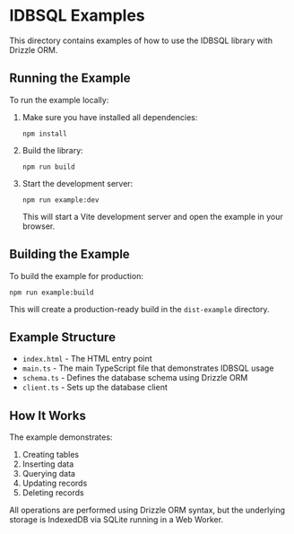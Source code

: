 # IDBSQL Examples

This directory contains examples of how to use the IDBSQL library with Drizzle ORM.

## Running the Example

To run the example locally:

1. Make sure you have installed all dependencies:

   ```
   npm install
   ```

2. Build the library:

   ```
   npm run build
   ```

3. Start the development server:

   ```
   npm run example:dev
   ```

   This will start a Vite development server and open the example in your browser.

## Building the Example

To build the example for production:

```
npm run example:build
```

This will create a production-ready build in the `dist-example` directory.

## Example Structure

- `index.html` - The HTML entry point
- `main.ts` - The main TypeScript file that demonstrates IDBSQL usage
- `schema.ts` - Defines the database schema using Drizzle ORM
- `client.ts` - Sets up the database client

## How It Works

The example demonstrates:

1. Creating tables
2. Inserting data
3. Querying data
4. Updating records
5. Deleting records

All operations are performed using Drizzle ORM syntax, but the underlying storage is IndexedDB via SQLite running in a Web Worker.
